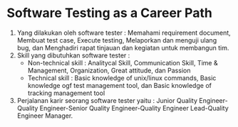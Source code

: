 # Software Testing as a Career Path

1. Yang dilakukan oleh software tester : Memahami requirement document, Membuat test case, Execute testing,  Melaporkan dan menguji ulang bug, dan Menghadiri rapat tinjauan dan kegiatan untuk membangun tim.
2. Skill yang dibutuhkan software tester :
    - Non-technical skill : Analitycal Skill, Communication Skill, Time & Management, Organization, Great attitude, dan Passion
    - Technical skill : Basic knowledge of unix/linux commands, Basic knowledge ogf test management tool, dan Basic knowledge of tracking management tool
3. Perjalanan karir seorang software tester yaitu : Junior Quality Engineer-Quality Engineer-Senior Quality Engineer-Quality Engineer Lead-Quality Engineer Manager.